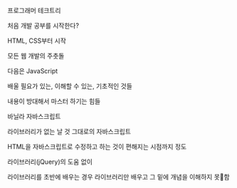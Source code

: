 프로그래머 테크트리



처음 개발 공부를 시작한다?

HTML, CSS부터 시작

모든 웹 개발의 주춧돌



다음은 JavaScript 

배울 필요가 있는, 이해할 수 있는, 기초적인 것들

내용이 방대해서 마스터 하기는 힘들



바닐라 자바스크립트

라이브러리가 없는 날 것 그대로의 자바스크립트



HTML을 자바스크립트로 수정하고 하는 것이 편해지는 시점까지 정도

라이브러리(jQuery)의 도움 없이



라이브러리를  초반에 배우는 경우 라이브러리만 배우고 그 밑에 개념을 이해하지 못함







